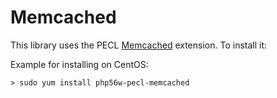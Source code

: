 # Memcached

This library uses the PECL [Memcached](https://pecl.php.net/package/memcached) extension. To install it:

Example for installing on CentOS:
```
> sudo yum install php56w-pecl-memcached
```